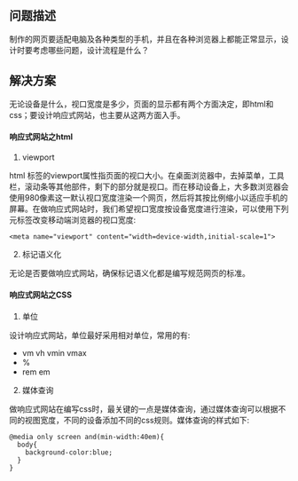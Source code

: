 ## 问题描述
制作的网页要适配电脑及各种类型的手机，并且在各种浏览器上都能正常显示，设计时要考虑哪些问题，设计流程是什么？

## 解决方案
无论设备是什么，视口宽度是多少，页面的显示都有两个方面决定，即html和css；要设计响应式网站，也主要从这两方面入手。

#### 响应式网站之html

1. viewport

html <mata>标签的viewport属性指页面的视口大小。在桌面浏览器中，去掉菜单，工具栏，滚动条等其他部件，剩下的部分就是视口。而在移动设备上，大多数浏览器会使用980像素这一默认视口宽度渲染一个网页，然后将其按比例缩小以适应手机的屏幕。在做响应式网站时，我们希望视口宽度按设备宽度进行渲染，可以使用下列元标签改变移动端浏览器的视口宽度:

```
<meta name="viewport" content="width=device-width,initial-scale=1">
```

2. 标记语义化

无论是否要做响应式网站，确保标记语义化都是编写规范网页的标准。

#### 响应式网站之CSS

1. 单位

设计响应式网站，单位最好采用相对单位，常用的有:
* vm vh vmin vmax
* %
* rem em

2. 媒体查询

做响应式网站在编写css时，最关键的一点是媒体查询，通过媒体查询可以根据不同的视图宽度，不同的设备添加不同的css规则。媒体查询的样式如下:

```
@media only screen and(min-width:40em){
  body{
    background-color:blue;
  }
}
```
